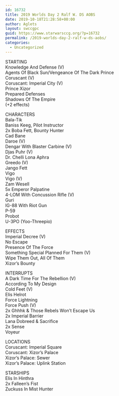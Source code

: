 ```yaml
---
id: 16732
title: 2019 Worlds Day 2 Ralf W. DS AOBS
date: 2019-10-18T21:28:58+00:00
author: Aglets
layout: swccgpc
guid: https://www.starwarsccg.org/?p=16732
permalink: /2019-worlds-day-2-ralf-w-ds-aobs/
categories:
  - Uncategorized
---
```

STARTING  
Knowledge And Defense (V)  
Agents Of Black Sun/Vengeance Of The Dark Prince  
Coruscant (V)  
Coruscant: Imperial City (V)  
Prince Xizor  
Prepared Defenses  
Shadows Of The Empire  
(+2 effects)

CHARACTERS  
Bala-Tik  
Baniss Keeg, Pilot Instructor  
2x Boba Fett, Bounty Hunter  
Cad Bane  
Daroe (V)  
Dengar With Blaster Carbine (V)  
Djas Puhr (V)  
Dr. Chelli Lona Aphra  
Greedo (V)  
Jango Fett  
Vigo  
Vigo (V)  
Zam Wesell  
5x Emperor Palpatine  
4-LOM With Concussion Rifle (V)  
Guri  
IG-88 With Riot Gun  
P-59  
Probot  
U-3PO (Yoo-Threepio)

EFFECTS  
Imperial Decree (V)  
No Escape  
Presence Of The Force  
Something Special Planned For Them (V)  
Wipe Them Out, All Of Them  
Xizor’s Bounty

INTERRUPTS  
A Dark Time For The Rebellion (V)  
According To My Design  
Cold Feet (V)  
Elis Helrot  
Force Lightning  
Force Push (V)  
2x Ghhhk & Those Rebels Won’t Escape Us  
2x Imperial Barrier  
Lana Dobreed & Sacrifice  
2x Sense  
Voyeur

LOCATIONS  
Coruscant: Imperial Square  
Coruscant: Xizor’s Palace  
Xizor’s Palace: Sewer  
Xizor’s Palace: Uplink Station

STARSHIPS  
Elis In Hinthra  
2x Falleen’s Fist  
Zuckuss In Mist Hunter